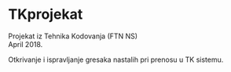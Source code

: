 # TKprojekat

Projekat iz Tehnika Kodovanja (FTN NS)  
April 2018.  

Otkrivanje i ispravljanje gresaka nastalih pri prenosu u TK sistemu.
